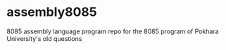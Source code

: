 # assembly8085
8085 assembly language program
repo for the 8085 program of Pokhara University's old questions
